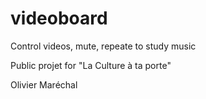# videoboard
Control videos, mute, repeate to study music

Public projet for "La Culture à ta porte"

Olivier Maréchal
